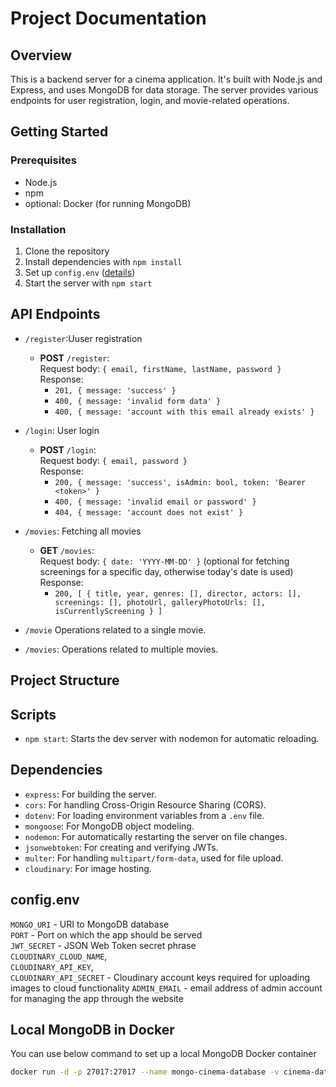 # Project Documentation

## Overview

This is a backend server for a cinema application. It's built with Node.js and Express, and uses MongoDB for data storage. The server provides various endpoints for user registration, login, and movie-related operations.

## Getting Started

### Prerequisites

- Node.js
- npm
- optional: Docker (for running MongoDB)

### Installation

1. Clone the repository
2. Install dependencies with `npm install`
3. Set up `config.env` ([details](#configenv))
4. Start the server with `npm start`

## API Endpoints

- `/register`:Uuser registration
  - **POST** `/register`:  
    Request body: `{ email, firstName, lastName, password }`  
    Response:
    - `201, { message: 'success' }`
    - `400, { message: 'invalid form data' }`
    - `400, { message: 'account with this email already exists' }`
- `/login`: User login
  - **POST** `/login`:  
    Request body: `{ email, password }`  
    Response:
    - `200, { message: 'success', isAdmin: bool, token: 'Bearer <token>' }`
    - `400, { message: 'invalid email or password' }`
    - `404, { message: 'account does not exist' }`
- `/movies`: Fetching all movies
  - **GET** `/movies`:  
    Request body: `{ date: 'YYYY-MM-DD' }` (optional for fetching screenings for a specific day, otherwise today's date is used)  
    Response:
    - `200, [ { title, year, genres: [], director, actors: [], screenings: [], photoUrl, galleryPhotoUrls: [], isCurrentlyScreening } ]`
- `/movie` Operations related to a single movie.

- `/movies`: Operations related to multiple movies.

## Project Structure

## Scripts

- `npm start`: Starts the dev server with nodemon for automatic reloading.

## Dependencies

- `express`: For building the server.
- `cors`: For handling Cross-Origin Resource Sharing (CORS).
- `dotenv`: For loading environment variables from a `.env` file.
- `mongoose`: For MongoDB object modeling.
- `nodemon`: For automatically restarting the server on file changes.
- `jsonwebtoken`: For creating and verifying JWTs.
- `multer`: For handling `multipart/form-data`, used for file upload.
- `cloudinary`: For image hosting.

## config.env

`MONGO_URI` - URI to MongoDB database  
`PORT` - Port on which the app should be served  
`JWT_SECRET` - JSON Web Token secret phrase  
`CLOUDINARY_CLOUD_NAME`,  
`CLOUDINARY_API_KEY`,  
`CLOUDINARY_API_SECRET` - Cloudinary account keys required for uploading images to cloud functionality
`ADMIN_EMAIL` - email address of admin account for managing the app through the website

## Local MongoDB in Docker

You can use below command to set up a local MongoDB Docker container

```sh
docker run -d -p 27017:27017 --name mongo-cinema-database -v cinema-data-vol:/data/db mongo:latest
```
